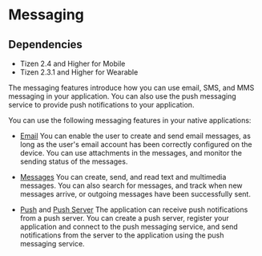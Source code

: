 # Messaging
## Dependencies
- Tizen 2.4 and Higher for Mobile
- Tizen 2.3.1 and Higher for Wearable

The messaging features introduce how you can use email, SMS, and MMS messaging in your application. You can also use the push messaging service to provide push notifications to your application.

You can use the following messaging features in your native applications:

- [Email](email-n.md)
You can enable the user to create and send email messages, as long as the user's email account has been correctly configured on the device. You can use attachments in the messages, and monitor the sending status of the messages.

- [Messages](messages-n.md)
You can create, send, and read text and multimedia messages. You can also search for messages, and track when new messages arrive, or outgoing messages have been successfully sent.

- [Push](push-n.md) and [Push Server](push-server-n.md)
The application can receive push notifications from a push server. You can create a push server, register your application and connect to the push messaging service, and send notifications from the server to the application using the push messaging service.